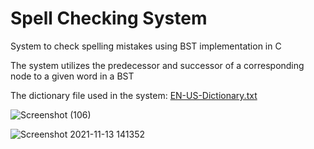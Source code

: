 # Spell Checking System
 System to check spelling mistakes using BST implementation in C
 
 The system utilizes the predecessor and successor of a corresponding node to a given word in a BST

The dictionary file used in the system: [EN-US-Dictionary.txt](https://github.com/adhammohamed1/English-Spelling-Checker/files/7531983/EN-US-Dictionary.txt)


![Screenshot (106)](https://user-images.githubusercontent.com/90573502/141643438-70565c37-f62d-4a94-93a8-9481b4feab10.png)

![Screenshot 2021-11-13 141352](https://user-images.githubusercontent.com/90573502/141643450-c78c9684-44b9-48e7-944f-a7668d591c5b.jpg)

